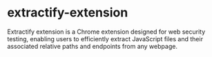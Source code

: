 # extractify-extension
Extractify extension is a Chrome extension designed for web security testing, enabling users to efficiently extract JavaScript files and their associated relative paths and endpoints from any webpage.
